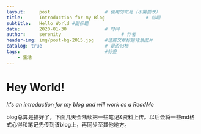 ```yaml
---
layout:     post                    # 使用的布局（不需要改）
title:      Introduction for my Blog               # 标题 
subtitle:   Hello World #副标题
date:       2020-01-30              # 时间
author:     serenity                      # 作者
header-img: img/post-bg-2015.jpg    #这篇文章标题背景图片
catalog: true                       # 是否归档
tags:                               #标签
    - 生活
---
```


# Hey World!
*It's an introduction for my blog and will work as a ReadMe*  

blog总算是搭好了，下面几天会陆续把一些笔记&资料上传。以后会将一些md格式心得和笔记先传到该blog上，再同步至其他地方。